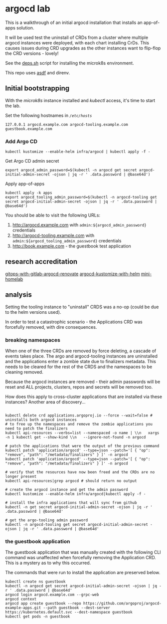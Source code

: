 # argocd lab

This is a walkthrough of an initial argocd installation that installs an app-of-apps solution.

It will be used test the uninstall of CRDs from a cluster where multiple argocd instances were deployed, with each chart installing CrDs. This causes issues during CRD upgrades as the other instances want to flip-flop the CRD versions - lovely!

See the [deps.sh](deps.sh) script for installing the microk8s environment.

This repo uses [asdf](https://github.com/asdf-vm/asdf-vm) and direnv.

## Initial bootstrapping

With the _microk8s_ instance installed and _kubectl_ access, it's time to start the lab.

Set the following hostnames in _`/etc/hosts`_

```shell
127.0.0.1 argocd.example.com argocd-tooling.example.com guestbook.example.com
```

### Add Argo CD

```shell
kubectl kustomize --enable-helm infra/argocd | kubectl apply -f -
```

Get Argo CD admin secret

```shell
export argocd_admin_password=$(kubectl -n argocd get secret argocd-initial-admin-secret -ojson | jq -r ' .data.password | @base64d')
```

Apply app-of-apps

```shell
kubectl apply -k apps
export argocd_tooling_admin_password=$(kubectl -n argocd-tooling get secret argocd-initial-admin-secret -ojson | jq -r ' .data.password | @base64d')
```

You should be able to visit the following URLs:

1. http://argocd.example.com with `admin:${argocd_admin_password}` credentials
1. http://argocd-tooling.example.com with `admin:${argocd_tooling_admin_password}` credentials
1. http://book.example.com - the guestbook test application

## research accreditation

[gitops-with-gitlab-argocd-renovate](https://www.augmentedmind.de/2021/12/26/gitops-with-gitlab-argocd-renovate/)
[argocd-kustomize-with-helm](https://blog.stonegarden.dev/articles/2023/09/argocd-kustomize-with-helm/)
[mini-homelab](https://gitlab.com/vehagn/mini-homelab)

## analysis

Setting the tooling instance to "uninstall" CRDS was a no-op (could be due to the helm versions used).

In order to test a catastrophic scenario - the Applications CRD was forcefully removed, with dire consequences.

### breaking namespaces

When one of the three CRDs are removed by force deleting, a cascade of events takes place. The argo and argocd-tooling instances are uninstalled and the applications enter a zombie state due to finalizers metadata. This needs to be cleared for the rest of the CRDS and the namespaces to be cleaning removed.

Because the argocd instances are removed - their admin passwords will be reset and ALL projects, clusters, repos and secrets will be removed too.

How does this apply to cross-cluster applications that are installed via these instances? Another area of discovery...

```shell

kubectl delete crd applications.argoproj.io --force --wait=false # uninstalls both argocd instances
# to free up the namespaces and remove the zombie applications you need to patch the finalizers
kubectl api-resources --verbs=list --namespaced -o name | \\n   xargs -n 1 kubectl get --show-kind \\n   --ignore-not-found -n argocd

# patch the applications that were the output of the previous command
kubectl patch 'application/argocd' --type=json --patch='[ { "op": "remove", "path": "/metadata/finalizers" } ]' -n argocd
kubectl patch 'application/argocd' --type=json --patch='[ { "op": "remove", "path": "/metadata/finalizers" } ]' -n argocd

# verify that the resources have now been freed and the CRDs are no longer present
kubectl api-resources|grep argocd # should return no output

# create the argocd instance and get the admin password
kubectl kustomize --enable-helm infra/argocd|kubectl apply -f -

# install the infra applications that will sync from github
kubectl -n get secret argocd-initial-admin-secret -ojson | jq -r ' .data.password | @base64d'

# get the argo-tooling admin password
kubectl -n argocd-tooling get secret argocd-initial-admin-secret -ojson | jq -r ' .data.password | @base64d'

```

### the guestbook application

The guestbook application that was manually created with the following CLI command was unaffected when forcefully removing the Application CRD. This is a mystery as to why this occurred.

The commands that were run to install the application are preserved below.

```shell
kubectl create ns guestbook
kubectl -n argocd get secret argocd-initial-admin-secret -ojson | jq -r ' .data.password | @base64d'
argocd login argocd.example.com --grpc-web
argocd context
argocd app create guestbook --repo https://github.com/argoproj/argocd-example-apps.git --path guestbook --dest-server https://kubernetes.default.svc --dest-namespace guestbook
kubectl get pods -n guestbook

```
